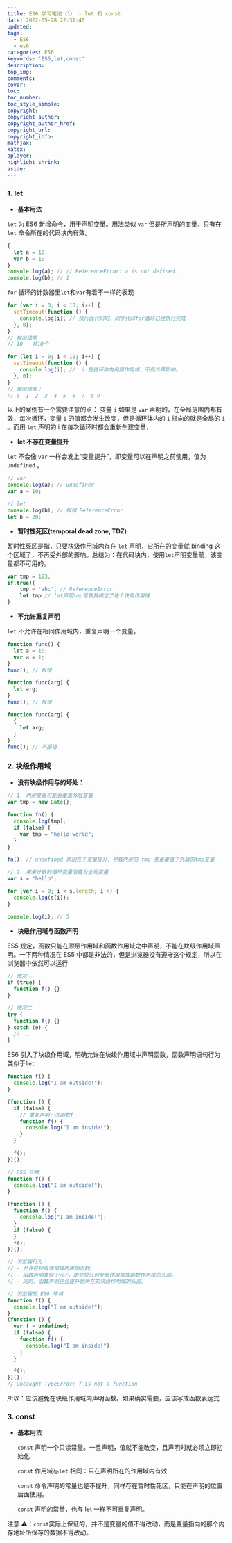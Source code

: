 ```yaml
---
title: ES6 学习笔记（1） - let 和 const
date: 2022-05-28 22:31:46
updated:
tags:
  - ES6
  - es6
categories: ES6
keywords: 'ES6,let,const'
description:
top_img:
comments:
cover:
toc:
toc_number:
toc_style_simple:
copyright:
copyright_author:
copyright_author_href:
copyright_url:
copyright_info:
mathjax:
katex:
aplayer:
highlight_shrink:
aside:
---
```


### 1. let

- **基本用法**

`let` 为 ES6 新增命令，用于声明变量。用法类似 `var` 但是所声明的变量，只有在 `let` 命令所在的代码块内有效。

```jsx
{
  let a = 10;
  var b = 1;
}
console.log(a); // // ReferenceError: a is not defined.
console.log(b); // 1
```

`for` 循环的计数器里`let`和`var`有着不一样的表现

```jsx
for (var i = 0; i < 10; i++) {
  setTimeout(function () {
    console.log(i); // 执行此代码时，同步代码for循环已经执行完成
  }, 0);
}
// 输出结果
// 10   共10个

for (let i = 0; i < 10; i++) {
  setTimeout(function () {
    console.log(i); //  i 是循环体内局部作用域，不受外界影响。
  }, 0);
}
// 输出结果：
// 0  1  2  3  4  5  6  7  8 9
```

以上的案例有一个需要注意的点： 变量 `i` 如果是 `var` 声明的，在全局范围内都有效，每次循环，变量 `i` 的值都会发生改变，但是循环体内的 `i` 指向的就是全局的 `i` 。而用 `let` 声明的 i 在每次循环时都会重新创建变量，

- **let 不存在变量提升**

`let` 不会像 `var` 一样会发上“变量提升”，即变量可以在声明之前使用，值为`undefined` 。

```jsx
// var
console.log(a); // undefined
var a = 10;

// let
console.log(b); // 报错 ReferenceError
let b = 20;
```

- **暂时性死区(temporal dead zone, TDZ)**

暂时性死区是指，只要块级作用域内存在 `let` 声明，它所在的变量就 binding 这个区域了，不再受外部的影响。总结为：在代码块内，使用`let`声明变量前，该变量都不可用的。

```jsx
var tmp = 123;
if(true){
	tmp = 'abc', // ReferenceError
	let tmp // let声明tmp导致其绑定了这个块级作用域
}
```

- **不允许重复声明**

`let` 不允许在相同作用域内，重复声明一个变量。

```jsx
function func() {
  let a = 10;
  var a = 1;
}
func(); // 报错

function func(arg) {
  let arg;
}
func(); // 报错

function func(arg) {
  {
    let arg;
  }
}
func(); // 不报错
```

### 2. 块级作用域

- **没有块级作用与的坏处：**

```jsx
// 1. 内层变量可能会覆盖外层变量
var tmp = new Date();

function fn() {
  console.log(tmp);
  if (false) {
    var tmp = "hello world";
  }
}

fn(); // undefined 原因在于变量提升，导致内层的 tmp 变量覆盖了外层的tmp变量

// 2. 用来计数的循环变量泄露为全局变量
var s = "hello";

for (var i = 0; i < s.length; i++) {
  console.log(s[i]);
}

console.log(i); // 5
```

- **块级作用域与函数声明**

ES5 规定，函数只能在顶层作用域和函数作用域之中声明，不能在块级作用域声明。一下两种情况在 ES5 中都是非法的，但是浏览器没有遵守这个规定，所以在浏览器中依然可以运行

```jsx
// 情况一
if (true) {
  function f() {}
}

// 情况二
try {
  function f() {}
} catch (e) {
  // ...
}
```

ES6 引入了块级作用域，明确允许在块级作用域中声明函数，函数声明语句行为类似于`let`

```jsx
function f() {
  console.log("I am outside!");
}

(function () {
  if (false) {
    // 重复声明一次函数f
    function f() {
      console.log("I am inside!");
    }
  }

  f();
})();

// ES5 环境
function f() {
  console.log("I am outside!");
}

(function () {
  function f() {
    console.log("I am inside!");
  }
  if (false) {
  }
  f();
})();

// 浏览器行为：
// - 允许在块级作用域内声明函数。
// - 函数声明类似于var，即会提升到全局作用域或函数作用域的头部。
// - 同时，函数声明还会提升到所在的块级作用域的头部。

// 浏览器的 ES6 环境
function f() {
  console.log("I am outside!");
}
(function () {
  var f = undefined;
  if (false) {
    function f() {
      console.log("I am inside!");
    }
  }

  f();
})();
// Uncaught TypeError: f is not a function
```

所以：应该避免在块级作用域内声明函数。如果确实需要，应该写成函数表达式

### 3. const

- **基本用法**

    `const` 声明一个只读常量。一旦声明，值就不能改变，且声明时就必须立即初始化

    `const` 作用域与`let` 相同：只在声明所在的作用域内有效

    `const` 命令声明的常量也是不提升，同样存在暂时性死区，只能在声明的位置后面使用。

    `const` 声明的常量，也与 let 一样不可重复声明。

注意 ⚠️：`const`实际上保证的，并不是变量的值不得改动，而是变量指向的那个内存地址所保存的数据不得改动。
